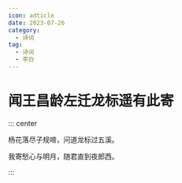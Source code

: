 ```yaml
---
icon: adticle
date: 2023-07-26
category:
  - 诗词
tag:
  - 诗词
  - 李白
---
```




# 闻王昌龄左迁龙标遥有此寄


<!-- more -->


::: center

杨花落尽子规啼，问道龙标过五溪。


我寄愁心与明月，随君直到夜郎西。

:::